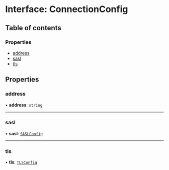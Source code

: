 # Interface: ConnectionConfig

## Table of contents

### Properties

- [address](ConnectionConfig.md#address)
- [sasl](ConnectionConfig.md#sasl)
- [tls](ConnectionConfig.md#tls)

## Properties

### address

• **address**: `string`

___

### sasl

• **sasl**: [`SASLConfig`](SASLConfig.md)

___

### tls

• **tls**: [`TLSConfig`](TLSConfig.md)
